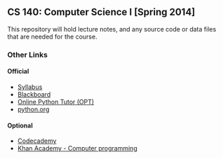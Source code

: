 ## CS 140: Computer Science I [Spring 2014]

This repository will hold lecture notes, and any source code or data
files that are needed for the course.

### Other Links

#### Official

* [Syllabus](https://docs.google.com/document/d/1afPDl-z0UrY178aPMbr7APbow1eforJhDZEDE3JpL8I/pub)
* [Blackboard](http://blackboard.olivetcollege.edu)
* [Online Python Tutor (OPT)](http://pythontutor.com)
* [python.org](http://python.org)

#### Optional

* [Codecademy](http://codecademy.com)
* [Khan Academy - Computer programming](https://www.khanacademy.org/cs)

